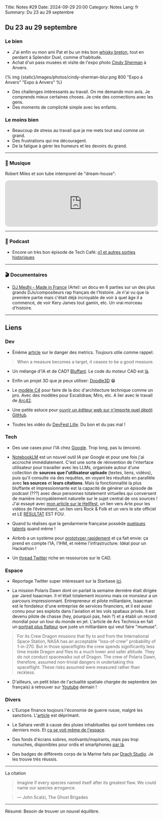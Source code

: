 Title: Notes #29
Date: 2024-09-29 20:00
Category: Notes
Lang: fr
Summary: Du 23 au 29 septembre

## Du 23 au 29 septembre

### Le bien

* J'ai enfin vu mon ami Pat et bu un très bon [whisky breton](https://www.distillerie.bzh/whiskies/), tout en perdant à Splendor Duel, comme d'habitude.
* Achat d'un pass musées et visite de l'expo photo [Cindy Sherman](https://fomu.be/en/exhibitions/cindy-sherman) à Anvers.

{% img {static}/images/photos/cindy-sherman-blur.png 800 "Expo à Anvers" "Expo à Anvers" %}

* Des challenges intéressants au travail. On me demande mon avis. Je comprends mieux certaines choses. Je crée des connections avec les gens.
* Des moments de complicité simple avec les enfants.

### Le moins bien

* Beaucoup de stress au travail que je me mets tout seul comme un grand.
* Des frustrations qui me découragent.
* De la fatigue à gérer les humeurs et les devoirs du grand.

---

### 🎵 Musique

Robert Miles et son tube intemporel de "dream-house":

<iframe style="border-radius:12px" src="https://open.spotify.com/embed/track/4wtR6HB3XekEengMX17cpc?utm_source=generator" width="100%" height="152" frameBorder="0" allowfullscreen="" allow="autoplay; clipboard-write; encrypted-media; fullscreen; picture-in-picture" loading="lazy"></iframe>

---

### 🎤 Podcast

* Encore un très bon épisode de Tech Café: [o1 et autres sorties historiques](https://techcafe.fr/o1-et-autres-sorties-historiques/)

---

### 🎬 Documentaires

* [DJ Medhi - Made in France](https://www.arte.tv/en/videos/119468-001-A/dj-mehdi-made-in-france-1-6/) (Arte): un docu en 6 parties sur un des plus grands DJs/compositeurs rap français de l'histoire. Je n'ai vu que la première partie mais c'était déjà incroyable de voir à quel âge il a commencé, de voir Kery James tout gamin, etc. Un vrai morceau d'histoire.

---

## Liens

### Dev

* Énième [article](https://buttondown.com/hillelwayne/archive/goodharts-law-in-software-engineering/) sur le danger des metrics. Toujours utile comme rappel:

> When a measure becomes a target, it ceases to be a good measure.

* Un mélange d'IA et de CAD? [Bluffant](https://text-to-cad.zoo.dev/). Le code du moteur CAD est [là](https://github.com/KittyCAD/modeling-app).

* Enfin un projet 3D que je peux utiliser: [Doodle3D](https://github.com/Doodle3D/Doodle3D-Transform) 😁

* Le [modèle C4](https://c4model.com/) pour faire de la doc d'architecture technique comme un pro. Avec des modèles pour Excalidraw, Miro, etc. A lier avec le travail de [Arc42](https://docs.arc42.org/home/).

* Une petite astuce pour [ouvrir un éditeur web sur n'importe quel dépôt GitHub](https://x.com/alexanderisorax/status/1838878572817027263?t=Oqi-YUdX0Gqb8bMeby3MIQ).

* Toutes les vidéo du [DevFest Lille](https://youtube.com/playlist?list=PLuZ_sYdawLiXf92Uq5iE5LlYKrOv1IUvx&si=ZAXf1N6T10Wu1OKw). Du bon et du pas mal !

### Tech

* Des use cases pour l'IA chez [Google](https://blog.google/products/google-cloud/gen-ai-business-use-cases/). Trop long, pas lu (encore).

* [NotebookLM](https://notebooklm.google) est un nouvel outil IA par Google et pour une fois j'ai accroché immédiatement. C'est une sorte de réinvention de l'interface utilisateur pour travailler avec les LLMs, organisée autour d'une collection de **sources que l'utilisateur uploade** (textes, liens, vidéos), puis qu'il consulte via des requêtes, en voyant les résultats en parallèle avec **les sources** et **leurs citations**. Mais la fonctionnalité la plus bluffante et impressionnante est la capacité de générer un épisode de podcast (???) avec deux personnes totalement virtuelles qui conversent de manière incroyablement naturelle sur le sujet central de vos sources ! J'ai essayé avec [mon article sur le Hellfest]({filename}/articles/hellfest-2024.md), un lien vers Arte pour les vidéos de l’événement, un lien vers Rock & Folk et un vers le site officiel et LE [RÉSULTAT](https://notebooklm.google.com/notebook/c2f085fd-15df-4425-8b0a-b6f43f2b3491/audio) EST FOU.

* Quand tu réalises que la gendarmerie française possède [quelques talents](https://next.ink/brief_article/la-gendarmerie-aurait-mis-plus-dun-an-a-craquer-le-cryptophone-ghost/) quand même !

* Airbnb a un système pour [prototyper rapidement](https://medium.com/airbnb-engineering/sandcastle-data-ai-apps-for-everyone-439f3b78b223) et ça fait envie: ça prend en compte l'IA, l'IHM, et même l'infrastructure. Idéal pour un Hackathon !

* Un [thread Twitter](https://x.com/istvan_csanady/status/1804582455116214616) riche en ressources sur le CAD.

### Espace

* Reportage Twitter super intéressant sur la Starbase [ici](https://x.com/Capcominfo/status/1838144228175585489).

* La mission Polaris Dawn dont on parlait la semaine dernière était dirigée par Jared Isaacman. Il m'était totalement inconnu mais ce monsieur a un parcours impressionnant. Entrepreneur et pilote milliardaire, Isaacman est le fondateur d'une entreprise de services financiers, et il est aussi connu pour ses exploits dans l'aviation et les vols spatiaux privés. Il est devenu pilote de chasse (hey, pourquoi pas, hein ?) et a établi un record mondial pour un tour du monde en jet. L'article de Ars Technica en fait un [portrait plus flatteur](https://arstechnica.com/space/2024/09/after-five-demanding-days-in-space-polaris-dawn-splashes-down-safely/) que juste un milliardaire qui veut faire "mumuse".

> For its Crew Dragon missions that fly to and from the International Space Station, NASA has an acceptable "loss-of-crew" probability of 1-in-270. But in those spaceflights the crew spends significantly less time inside Dragon and flies to a much lower and safer altitude. They do not conduct spacewalks out of Dragon. The crew of Polaris Dawn, therefore, assumed non-trivial dangers in undertaking this spaceflight. These risks assumed were measured rather than reckless.

* D'ailleurs, un petit bilan de l'actualité spatiale chargée de septembre (en français) à retrouver sur [Youtube](https://www.youtube.com/live/GVvRJ2aWJqI) demain !

### Divers

* L'Europe finance toujours l'économie de guerre russe, malgré les sanctions. L'[article](https://www.areion24.news/2024/09/23/lenergie-russe-apres-trois-ans-de-guerre/) est déprimant.

* Le Sahara verdit à cause des pluies inhabituelles qui sont tombées ces derniers mois. Et [ça se voit même de l'espace](https://www.huffingtonpost.fr/environnement/video/le-sahara-subit-des-inondations-record-et-les-repercussions-sont-visibles-du-ciel_239819.html).

* Des fonds d'écrans sobres, motivants/inspirants, mais pas trop nunuches, disponibles pour ordis et smartphones [par là](https://ozolinsjanis.com/wallpapers).

* Des badges de différents corps de la Marine faits par [Drach Studio](https://www.drachstudio.com/). Je les trouve très réussis.

---

La citation

> Imagine if every species named itself after its greatest flaw. We could name our species arrogance.
 
> ― John Scalzi, The Ghost Brigades

---

Résumé: Besoin de trouver un nouvel équilibre.